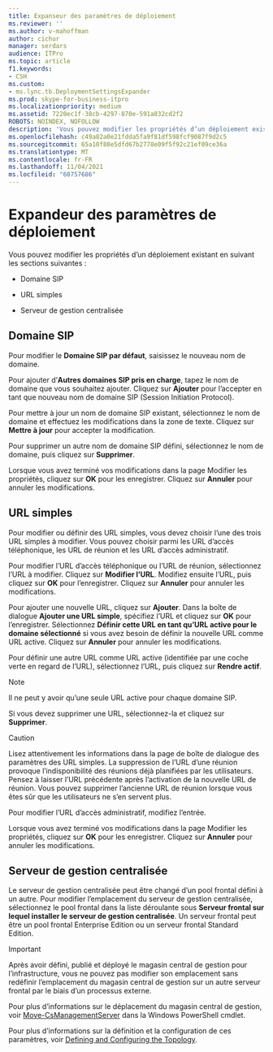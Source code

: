 ```yaml
---
title: Expanseur des paramètres de déploiement
ms.reviewer: ''
ms.author: v-mahoffman
author: cichur
manager: serdars
audience: ITPro
ms.topic: article
f1.keywords:
- CSH
ms.custom:
- ms.lync.tb.DeploymentSettingsExpander
ms.prod: skype-for-business-itpro
ms.localizationpriority: medium
ms.assetid: 7220ec1f-38cb-4297-870e-591a832cd2f2
ROBOTS: NOINDEX, NOFOLLOW
description: 'Vous pouvez modifier les propriétés d’un déploiement existant en suivant les sections suivantes :'
ms.openlocfilehash: c49a82a0e21fdda5fa9f81df598fcf9087f9d2c5
ms.sourcegitcommit: 65a10f80e5dfd67b2778e09f5f92c21ef09ce36a
ms.translationtype: MT
ms.contentlocale: fr-FR
ms.lasthandoff: 11/04/2021
ms.locfileid: "60757686"
---
```

# <a name="deployment-settings-expander"></a>Expandeur des paramètres de déploiement

Vous pouvez modifier les propriétés d’un déploiement existant en suivant les sections suivantes :

- Domaine SIP

- URL simples

- Serveur de gestion centralisée

## <a name="sip-domain"></a>Domaine SIP

Pour modifier le **Domaine SIP par défaut**, saisissez le nouveau nom de domaine.

Pour ajouter d’**Autres domaines SIP pris en charge**, tapez le nom de domaine que vous souhaitez ajouter. Cliquez sur **Ajouter** pour l’accepter en tant que nouveau nom de domaine SIP (Session Initiation Protocol).

Pour mettre à jour un nom de domaine SIP existant, sélectionnez le nom de domaine et effectuez les modifications dans la zone de texte. Cliquez sur **Mettre à jour** pour accepter la modification.

Pour supprimer un autre nom de domaine SIP défini, sélectionnez le nom de domaine, puis cliquez sur **Supprimer**.

Lorsque vous avez terminé vos modifications dans la page Modifier les propriétés, cliquez sur **OK** pour les enregistrer. Cliquez sur **Annuler** pour annuler les modifications.

## <a name="simple-urls"></a>URL simples

Pour modifier ou définir des URL simples, vous devez choisir l’une des trois URL simples à modifier. Vous pouvez choisir parmi les URL d’accès téléphonique, les URL de réunion et les URL d’accès administratif.

Pour modifier l’URL d’accès téléphonique ou l’URL de réunion, sélectionnez l’URL à modifier. Cliquez sur **Modifier l’URL**. Modifiez ensuite l’URL, puis cliquez sur **OK** pour l’enregistrer. Cliquez sur **Annuler** pour annuler les modifications.

Pour ajouter une nouvelle URL, cliquez sur **Ajouter**. Dans la boîte de dialogue **Ajouter une URL simple**, spécifiez l’URL et cliquez sur **OK** pour l’enregistrer. Sélectionnez **Définir cette URL en tant qu’URL active pour le domaine sélectionné** si vous avez besoin de définir la nouvelle URL comme URL active. Cliquez sur **Annuler** pour annuler les modifications.

Pour définir une autre URL comme URL active (identifiée par une coche verte en regard de l’URL), sélectionnez l’URL, puis cliquez sur **Rendre actif**.

> [!NOTE]
> Il ne peut y avoir qu’une seule URL active pour chaque domaine SIP.

Si vous devez supprimer une URL, sélectionnez-la et cliquez sur **Supprimer**.

> [!CAUTION]
> Lisez attentivement les informations dans la page de boîte de dialogue des paramètres des URL simples. La suppression de l’URL d’une réunion provoque l’indisponibilité des réunions déjà planifiées par les utilisateurs. Pensez à laisser l’URL précédente après l’activation de la nouvelle URL de réunion. Vous pouvez supprimer l’ancienne URL de réunion lorsque vous êtes sûr que les utilisateurs ne s’en servent plus.

Pour modifier l’URL d’accès administratif, modifiez l’entrée.

Lorsque vous avez terminé vos modifications dans la page Modifier les propriétés, cliquez sur **OK** pour les enregistrer. Cliquez sur **Annuler** pour annuler les modifications.

## <a name="central-management-server"></a>Serveur de gestion centralisée

Le serveur de gestion centralisée peut être changé d’un pool frontal défini à un autre. Pour modifier l’emplacement du serveur de gestion centralisée, sélectionnez le pool frontal dans la liste déroulante sous **Serveur frontal sur lequel installer le serveur de gestion centralisée**. Un serveur frontal peut être un pool frontal Enterprise Edition ou un serveur frontal Standard Edition.

> [!IMPORTANT]
> Après avoir défini, publié et déployé le magasin central de gestion pour l’infrastructure, vous ne pouvez pas modifier son emplacement sans redéfinir l’emplacement du magasin central de gestion sur un autre serveur frontal par le biais d’un processus externe.

Pour plus d’informations sur le déplacement du magasin central de gestion, voir [Move-CsManagementServer](/powershell/module/skype/move-csmanagementserver?view=skype-ps) dans la Windows PowerShell cmdlet.


Pour plus d’informations sur la définition et la configuration de ces paramètres, voir [Defining and Configuring the Topology](/previous-versions/office/lync-server-2013/lync-server-2013-defining-and-configuring-the-topology).